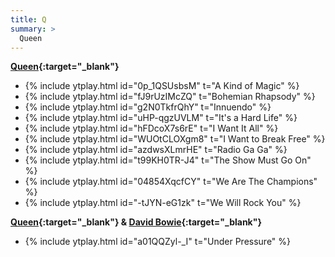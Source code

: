 ```yaml
---
title: Q
summary: >
  Queen
---
```

**[Queen](https://en.wikipedia.org/wiki/Queen_(band)){:target="_blank"}**
- {% include ytplay.html id="0p_1QSUsbsM" t="A Kind of Magic" %}
- {% include ytplay.html id="fJ9rUzIMcZQ" t="Bohemian Rhapsody" %}
- {% include ytplay.html id="g2N0TkfrQhY" t="Innuendo" %}
- {% include ytplay.html id="uHP-qgzUVLM" t="It's a Hard Life" %}
- {% include ytplay.html id="hFDcoX7s6rE" t="I Want It All" %}
- {% include ytplay.html id="WUOtCLOXgm8" t="I Want to Break Free" %}
- {% include ytplay.html id="azdwsXLmrHE" t="Radio Ga Ga" %}
- {% include ytplay.html id="t99KH0TR-J4" t="The Show Must Go On" %}
- {% include ytplay.html id="04854XqcfCY" t="We Are The Champions" %}
- {% include ytplay.html id="-tJYN-eG1zk" t="We Will Rock You" %}

**[Queen](https://en.wikipedia.org/wiki/Queen_(band)){:target="_blank"} & [David Bowie](https://en.wikipedia.org/wiki/David_Bowie){:target="_blank"}**
- {% include ytplay.html id="a01QQZyl-_I" t="Under Pressure" %}
